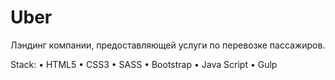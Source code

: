 # Uber
Лэндинг компании, предоставляющей услуги по перевозке пассажиров.

Stack: • HTML5 • CSS3 • SASS • Bootstrap • Java Script • Gulp




